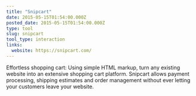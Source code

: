 ```yaml
---
title: "Snipcart"
date: 2015-05-15T01:54:00.000Z
posted_date: 2015-05-15T01:54:00.000Z
type: tool
slug: snipcart
tool_type: interaction
links:
  website: https://snipcart.com/
---
```

Effortless shopping cart: Using simple HTML markup, turn any existing website into an extensive shopping cart platform. Snipcart allows payment processing, shipping estimates and order management without ever letting your customers leave your website.




